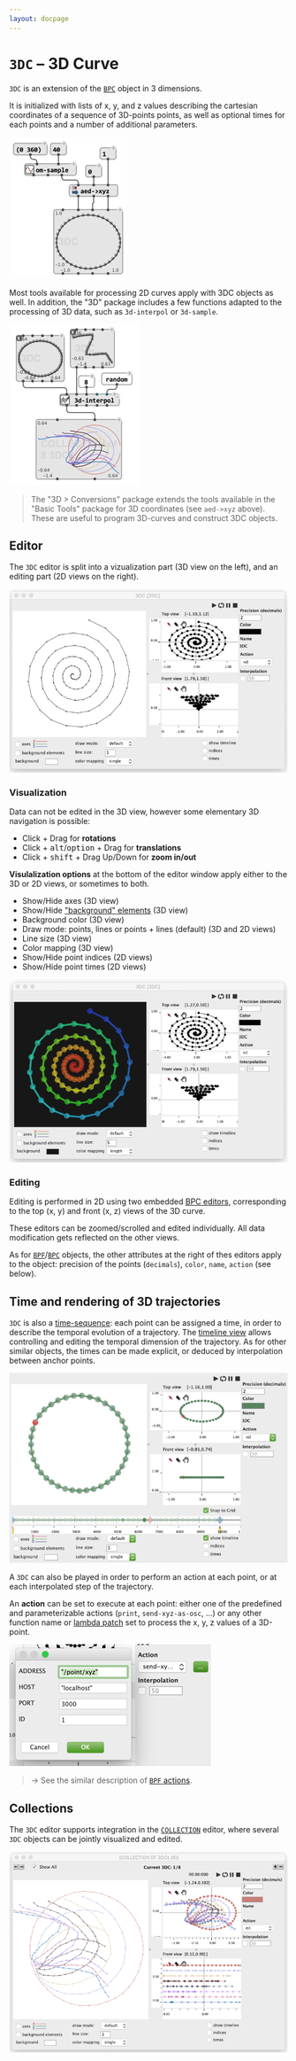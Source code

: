 ```yaml
---
layout: docpage
---
```


# `3DC` – 3D Curve

`3DC` is an extension of the [`BPC`](bpc) object in 3 dimensions.

It is initialized with lists of x, y, and z values describing the cartesian coordinates of a sequence of 3D-points points, as well as optional times for each points and a number of additional parameters.

<img src="3dc_img/3d-conversions.png">

Most tools available for processing 2D curves apply with 3DC objects as well. 
In addition, the "3D" package includes a few functions adapted to the processing of 3D data, such as `3d-interpol` or `3d-sample`.

<img src="3dc_img/3d-interpol.png">

> The "3D > Conversions" package extends the tools available in the "Basic Tools" package for 3D coordinates (see `aed->xyz` above). These are useful to program 3D-curves and construct 3DC objects.



## Editor

The `3DC` editor is split into a vizualization part (3D view on the left), and an editing part (2D views on the right).

<img src="3dc_img/3dc-editor.png">

### Visualization

Data can not be edited in the 3D view, however some elementary 3D navigation is possible:

- Click + Drag for **rotations**
- Click + <kbd>alt</kbd>/<kbd>option</kbd> + Drag for **translations**
- Click + <kbd>shift</kbd> + Drag Up/Down for **zoom in/out**

**Visulalization options** at the bottom of the editor window apply either to the 3D or 2D views, or sometimes to both.

- Show/Hide axes (3D view)
- Show/Hide ["background" elements](background-element) (3D view)
- Background color (3D view)
- Draw mode: points, lines or points + lines (default) (3D and 2D views)
- Line size (3D view)
- Color mapping (3D view) 
- Show/Hide point indices (2D views)
- Show/Hide point times (2D views)

<img src="3dc_img/3dc-visualization-options.png">


### Editing

Editing is performed in 2D using two embedded [BPC editors](bpc#editor), corresponding to the top (x, y) and front (x, z) views of the 3D curve.

These editors can be zoomed/scrolled and edited individually. All data modification gets reflected on the other views.

As for [`BPF`](bpf)/[`BPC`](bpc) objects, the other attributes at the right of thes editors apply to the object: precision of the points (`decimals`), `color`, `name`, `action` (see below).



## Time and rendering of 3D trajectories

`3DC` is also a [time-sequence](time-sequence): each point can be assigned a time, in order to describe the temporal evolution of a trajectory. The [timeline view](time-sequence#timeline-editor) allows controlling and editing the temporal dimension of the trajectory.
As for other similar objects, the times can be made explicit, or deduced by interpolation between anchor points.

<img src="3dc_img/3dc-timeline.png">

A `3DC` can also be played in order to perform an action at each point, or at each interpolated step of the trajectory.

An **action** can be set to execute at each point: either one of the predefined and parameterizable actions (`print`, `send-xyz-as-osc`, ...) or any other function name or [lambda patch](lambda) set to process the x, y, z values of a 3D-point.

<img src="3dc_img/3dc-osc.png">

> &rarr; See the similar description of [`BPF` actions](bpf#actions). 

## Collections

The `3DC` editor supports integration in the [`COLLECTION`](store-collect#collection) editor, where several `3DC` objects can be jointly visualized and edited. 

<img src="store-collect_img/collection-editor-showall-3dc.png">
